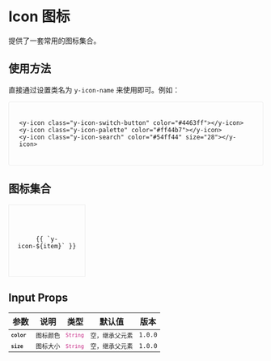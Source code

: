 # Icon 图标
提供了一套常用的图标集合。

## 使用方法
直接通过设置类名为 `y-icon-name` 来使用即可。例如：

<div class="demo demo-icon">
  <y-icon class="y-icon-switch-button"></y-icon>
  <y-icon class="y-icon-palette" color="#ff44b7"></y-icon>
  <y-icon class="y-icon-search" color="#54ff44" size="28"></y-icon>

  ```vue
  <y-icon class="y-icon-switch-button" color="#4463ff"></y-icon>
  <y-icon class="y-icon-palette" color="#ff44b7"></y-icon>
  <y-icon class="y-icon-search" color="#54ff44" size="28"></y-icon>
  ```
</div>


## 图标集合
<div class="icon-list">
  <div class="icon-item" v-for="(item, index) in iconList">
    <y-icon :class="`y-icon-${item}`"></y-icon>
    <div class="icon-item-text">{{ `y-icon-${item}` }}</div>
  </div>
</div>

## Input Props
<div class="props-table">

| 参数          | 说明        |  类型  |     默认值     |  版本  |
| ------------- |:----------:| -------|:--------------:| ------ |
| color         | 图标颜色    | String | 空，继承父元素  | 1.0.0 |
| size          | 图标大小    | String | 空，继承父元素  | 1.0.0 |

</div>

<script setup lang="ts">
import icons from '../../packages/theme-chalk/src/icon.scss';
import {ref} from 'vue';

const reg = /-icon-(\S*)before/g

const iconListTrans = icons.match(reg);
for(let i in iconListTrans) {
  iconListTrans[i] = iconListTrans[i].slice(6, -7);
}
const iconList = ref(iconListTrans);

</script>



<style>
.demo {
  border: 1px solid #ebebeb;
  border-radius: 3px;
  transition: .2s;
  padding: 20px;
}
.demo-icon .y-icon {
  padding: 10px;
}

.icon-list {
  display: inline-block;
}
.icon-item {
  display: inline-flex;
  flex-direction: column;
  justify-content: center;
  text-align: center;
  border: 1px solid #ebebeb;
  width: 25%;
  height: 140px;
  min-width: 150px;
}
.icon-item .y-icon {
  font-size: 26px;
  margin-bottom: 15px;
}
.icon-item-text {
  font-family: Lucida Console,Consolas,Monaco,Andale Mono,Ubuntu Mono,monospace;
  font-size: 12px;
  max-height: 20px;
  padding: 0 8px; 
}

.language-vue {
  background-color: rgb(0, 62, 119) !important;
}

.props-table table td{
  font-family: Lucida Console,Consolas,Monaco,Andale Mono,Ubuntu Mono,monospace;
  font-size: 12px;
}
.props-table table td:nth-child(1){
  font-weight: bold;
  font-size: 10px;
}
.props-table table td:nth-child(3){
  color: #c41d7f;
  font-size: 10px;
}
</style>